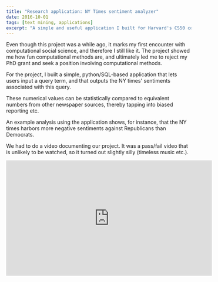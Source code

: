 ```yaml
---
title: "Research application: NY Times sentiment analyzer"
date: 2016-10-01
tags: [text mining, applications]
excerpt: "A simple and useful application I built for Harvard's CS50 course"
---
```


Even though this project was a while ago, it marks my first encounter with computational social science, and therefore I still like it. The project showed me how fun computational methods are, and ultimately led me to reject my PhD grant and seek a position involving computational methods.

For the project, I built a simple, python/SQL-based application that lets users input a query term, and that outputs the NY times' sentiments associated with this query.

These numerical values can be statistically compared to equivalent numbers from other newspaper sources, thereby tapping into biased reporting etc.

An example analysis using the application shows, for instance, that the NY times harbors more negative sentiments against Republicans than Democrats.

We had to do a video documenting our project. It was a pass/fail video that is unlikely to be watched, so it turned out slightly silly (timeless music etc.). 

<iframe width="560" height="315" src="https://www.youtube.com/embed/RQ2ghtso9Sk" frameborder="0" allow="autoplay; encrypted-media" allowfullscreen></iframe>

